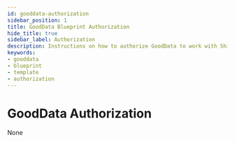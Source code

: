 ```yaml
---
id: gooddata-authorization
sidebar_position: 1
title: GoodData Blueprint Authorization
hide_title: true
sidebar_label: Authorization
description: Instructions on how to authorize GoodData to work with Shipyard's low-code GoodData templates.
keywords:
- gooddata
- blueprint
- template
- authorization
---
```


# GoodData Authorization
None
